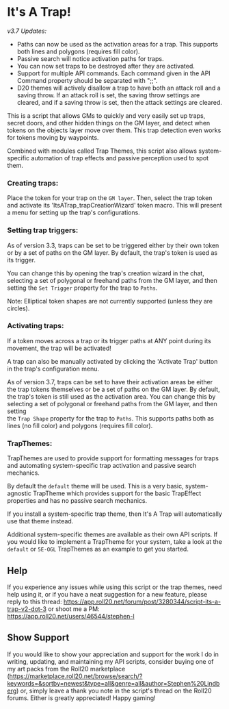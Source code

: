 # It's A Trap!

_v3.7 Updates:_
* Paths can now be used as the activation areas for a trap. This supports both lines and polygons (requires fill color).
* Passive search will notice activation paths for traps.
* You can now set traps to be destroyed after they are activated.
* Support for multiple API commands. Each command given in the API Command property should be separated with ";;".
* D20 themes will actively disallow a trap to have both an attack roll and a saving throw. If an attack roll is set, the saving throw settings are cleared, and if a saving throw is set, then the attack settings are cleared.

This is a script that allows GMs to quickly and very easily set up traps,
secret doors, and other hidden things on the GM layer, and detect when tokens
on the objects layer move over them. This trap detection even works for tokens
moving by waypoints.

Combined with modules called Trap Themes, this script also allows system-specific
automation of trap effects and passive perception used to spot them.

### Creating traps:

Place the token for your trap on the ```GM layer```.
Then, select the trap token and activate its 'ItsATrap_trapCreationWizard' token macro.
This will present a menu for setting up the trap's configurations.

### Setting trap triggers:

As of version 3.3, traps can be set to be triggered either by their own token or
by a set of paths on the GM layer. By default, the trap's token is used as
its trigger.

You can change this by opening the trap's creation wizard in the chat,
selecting a set of polygonal or freehand paths from the GM layer, and then setting
the ```Set Trigger``` property for the trap to ```Paths```.

Note: Elliptical token shapes are not currently supported (unless they are circles).

### Activating traps:

If a token moves across a trap or its trigger paths at ANY point during its
movement, the trap will be activated!

A trap can also be manually activated by clicking the 'Activate Trap' button
in the trap's configuration menu.

As of version 3.7, traps can be set to have their activation areas be either the
trap tokens themselves or be a set of paths on the GM layer. By default, the trap's
token is still used as the activation area. You can change this by selecting a
set of polygonal or freehand paths from the GM layer, and then setting  
the ```Trap Shape``` property for the trap to ```Paths```. This supports paths
both as lines (no fill color) and polygons (requires fill color).

### TrapThemes:

TrapThemes are used to provide support for formatting messages for traps and
automating system-specific trap activation and passive search mechanics.

By default the ```default``` theme will be used. This is a very basic,
system-agnostic TrapTheme which provides support for the basic TrapEffect properties
and has no passive search mechanics.

If you install a system-specific trap theme, then It's A Trap will automatically use
that theme instead.

Additional system-specific themes are available as their own API scripts.
If you would like to implement a TrapTheme for your system, take a look at
the ```default``` or ```5E-OGL``` TrapThemes as an example to get you started.

## Help

If you experience any issues while using this script or the trap themes,
need help using it, or if you have a neat suggestion for a new feature, please reply to this thread:
https://app.roll20.net/forum/post/3280344/script-its-a-trap-v2-dot-3
or shoot me a PM:
https://app.roll20.net/users/46544/stephen-l

## Show Support

If you would like to show your appreciation and support for the work I do in writing,
updating, and maintaining my API scripts, consider buying one of my art packs from the Roll20 marketplace (https://marketplace.roll20.net/browse/search/?keywords=&sortby=newest&type=all&genre=all&author=Stephen%20Lindberg)
or, simply leave a thank you note in the script's thread on the Roll20 forums.
Either is greatly appreciated! Happy gaming!
